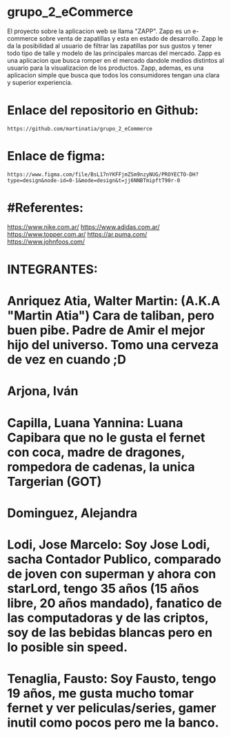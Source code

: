 # grupo_2_eCommerce
El proyecto sobre la aplicacion web se llama "ZAPP". Zapp es un e-commerce sobre venta de zapatillas y esta en estado de desarrollo.
Zapp le da la posibilidad al usuario de filtrar las zapatillas por sus gustos y tener todo tipo de talle y modelo de las principales marcas del mercado.
Zapp es una aplicacion que busca romper en el mercado dandole medios distintos al usuario para la visualizacion de los productos. 
Zapp, ademas, es una aplicacion simple que busca que todos los consumidores tengan una clara y superior experiencia. 

# Enlace del repositorio en Github:
    https://github.com/martinatia/grupo_2_eCommerce
# Enlace de figma:
    https://www.figma.com/file/BsL17nYKFFjmZSm9nzyNUG/PROYECTO-DH?type=design&node-id=0-1&mode=design&t=jj6NNBTmipftT90r-0
# #Referentes:
https://www.nike.com.ar/
https://www.adidas.com.ar/
https://www.topper.com.ar/
https://ar.puma.com/
https://www.johnfoos.com/
# INTEGRANTES:
# Anriquez Atia, Walter Martin:  (A.K.A "Martin Atia") Cara de taliban, pero buen pibe. Padre de Amir el mejor hijo del universo. Tomo una cerveza de vez en cuando ;D
# Arjona, Iván
# Capilla, Luana Yannina: Luana Capibara que no le gusta el fernet con coca, madre de dragones, rompedora de cadenas, la unica Targerian (GOT) 
# Dominguez, Alejandra
# Lodi, Jose Marcelo: Soy Jose Lodi, sacha Contador Publico, comparado de joven con superman y ahora con starLord, tengo 35 años (15 años libre, 20 años mandado), fanatico de las computadoras y de las criptos, soy de las bebidas blancas pero en lo posible sin speed.   
# Tenaglia, Fausto: Soy Fausto, tengo 19 años, me gusta mucho tomar fernet y ver peliculas/series, gamer inutil como pocos pero me la banco. 

